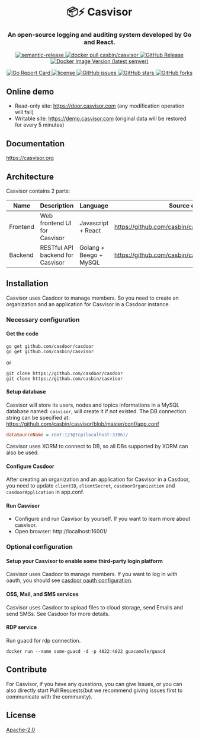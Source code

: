 <h1 align="center" style="border-bottom: none;">📦⚡️ Casvisor</h1>
<h3 align="center">An open-source logging and auditing system developed by Go and React.</h3>
<p align="center">
  <a href="#badge">
    <img alt="semantic-release" src="https://img.shields.io/badge/%20%20%F0%9F%93%A6%F0%9F%9A%80-semantic--release-e10079.svg">
  </a>
  <a href="https://hub.docker.com/r/casbin/casvisor">
    <img alt="docker pull casbin/casvisor" src="https://img.shields.io/docker/pulls/casbin/casvisor.svg">
  </a>
  <a href="https://github.com/casbin/casvisor/releases/latest">
    <img alt="GitHub Release" src="https://img.shields.io/github/v/release/casbin/casvisor.svg">
  </a>
  <a href="https://hub.docker.com/repository/docker/casbin/casvisor">
    <img alt="Docker Image Version (latest semver)" src="https://img.shields.io/badge/Docker%20Hub-latest-brightgreen">
  </a>
</p>

<p align="center">
  <a href="https://goreportcard.com/report/github.com/casbin/casvisor">
    <img alt="Go Report Card" src="https://goreportcard.com/badge/github.com/casbin/casvisor?style=flat-square">
  </a>
  <a href="https://github.com/casbin/casvisor/blob/master/LICENSE">
    <img src="https://img.shields.io/github/license/casbin/casvisor?style=flat-square" alt="license">
  </a>
  <a href="https://github.com/casbin/casvisor/issues">
    <img alt="GitHub issues" src="https://img.shields.io/github/issues/casbin/casvisor?style=flat-square">
  </a>
  <a href="#">
    <img alt="GitHub stars" src="https://img.shields.io/github/stars/casbin/casvisor?style=flat-square">
  </a>
  <a href="https://github.com/casbin/casvisor/network">
    <img alt="GitHub forks" src="https://img.shields.io/github/forks/casbin/casvisor?style=flat-square">
  </a>
</p>

## Online demo

- Read-only site: https://door.casvisor.com (any modification operation will fail)
- Writable site: https://demo.casvisor.com (original data will be restored for every 5 minutes)

## Documentation

https://casvisor.org

## Architecture

Casvisor contains 2 parts:

| Name     | Description                      | Language               | Source code                                        |
|----------|----------------------------------|------------------------|----------------------------------------------------|
| Frontend | Web frontend UI for Casvisor     | Javascript + React     | https://github.com/casbin/casvisor/tree/master/web |
| Backend  | RESTful API backend for Casvisor | Golang + Beego + MySQL | https://github.com/casbin/casvisor                 |

## Installation

Casvisor uses Casdoor to manage members. So you need to create an organization and an application for Casvisor in a Casdoor instance.

### Necessary configuration

#### Get the code

```shell
go get github.com/casdoor/casdoor
go get github.com/casbin/casvisor
```

or

```shell
git clone https://github.com/casdoor/casdoor
git clone https://github.com/casbin/casvisor
```

#### Setup database

Casvisor will store its users, nodes and topics informations in a MySQL database named: `casvisor`, will create it if not existed. The DB connection string can be specified at: https://github.com/casbin/casvisor/blob/master/conf/app.conf

```ini
dataSourceName = root:123@tcp(localhost:3306)/
```

Casvisor uses XORM to connect to DB, so all DBs supported by XORM can also be used.

#### Configure Casdoor

After creating an organization and an application for Casvisor in a Casdoor, you need to update `clientID`, `clientSecret`, `casdoorOrganization` and `casdoorApplication` in app.conf.

#### Run Casvisor

- Configure and run Casvisor by yourself. If you want to learn more about casvisor.
- Open browser: http://localhost:16001/

### Optional configuration

#### Setup your Casvisor to enable some third-party login platform

  Casvisor uses Casdoor to manage members. If you want to log in with oauth, you should see [casdoor oauth configuration](https://casdoor.org/docs/provider/oauth/overview).

#### OSS, Mail, and SMS services

  Casvisor uses Casdoor to upload files to cloud storage, send Emails and send SMSs. See Casdoor for more details.

#### RDP service

Run guacd for rdp connection.

```shell
docker run --name some-guacd -d -p 4822:4822 guacamole/guacd
```

## Contribute

For Casvisor, if you have any questions, you can give Issues, or you can also directly start Pull Requests(but we recommend giving issues first to communicate with the community).

## License

[Apache-2.0](LICENSE)
